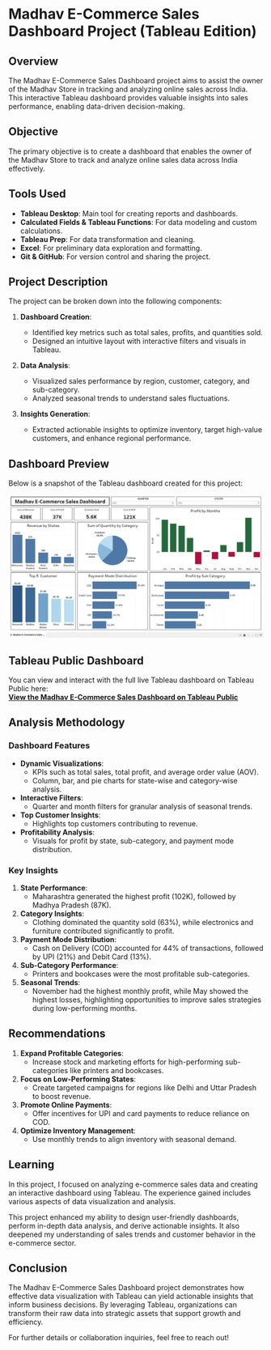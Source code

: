 # Madhav E-Commerce Sales Dashboard Project (Tableau Edition)

## Overview
The Madhav E-Commerce Sales Dashboard project aims to assist the owner of the Madhav Store in tracking and analyzing online sales across India. This interactive Tableau dashboard provides valuable insights into sales performance, enabling data-driven decision-making.

## Objective
The primary objective is to create a dashboard that enables the owner of the Madhav Store to track and analyze online sales data across India effectively.

## Tools Used
- **Tableau Desktop**: Main tool for creating reports and dashboards.
- **Calculated Fields & Tableau Functions**: For data modeling and custom calculations.
- **Tableau Prep**: For data transformation and cleaning.
- **Excel**: For preliminary data exploration and formatting.
- **Git & GitHub**: For version control and sharing the project.

## Project Description
The project can be broken down into the following components:

1. **Dashboard Creation**:
    - Identified key metrics such as total sales, profits, and quantities sold.
    - Designed an intuitive layout with interactive filters and visuals in Tableau.

2. **Data Analysis**:
    - Visualized sales performance by region, customer, category, and sub-category.
    - Analyzed seasonal trends to understand sales fluctuations.

3. **Insights Generation**:
    - Extracted actionable insights to optimize inventory, target high-value customers, and enhance regional performance.

## Dashboard Preview
Below is a snapshot of the Tableau dashboard created for this project:

![E-Commerce Sales Dashboard](https://github.com/amitkr209/Tableau_and_Power_BI_Projects/blob/main/Tableau%20Projects/Madhav%20E-Commerce%20Sales%20Dashboard/Images/Dashboard%20Image.png)

## Tableau Public Dashboard

You can view and interact with the full live Tableau dashboard on Tableau Public here:  
[**View the Madhav E-Commerce Sales Dashboard on Tableau Public**](https://public.tableau.com/shared/N5ZJ8Y6HY?:display_count=n&:origin=viz_share_link)

## Analysis Methodology

### Dashboard Features
- **Dynamic Visualizations**:
    - KPIs such as total sales, total profit, and average order value (AOV).
    - Column, bar, and pie charts for state-wise and category-wise analysis.
- **Interactive Filters**:
    - Quarter and month filters for granular analysis of seasonal trends.
- **Top Customer Insights**:
    - Highlights top customers contributing to revenue.
- **Profitability Analysis**:
    - Visuals for profit by state, sub-category, and payment mode distribution.

### Key Insights
1. **State Performance**:  
    - Maharashtra generated the highest profit (102K), followed by Madhya Pradesh (87K).
2. **Category Insights**:  
    - Clothing dominated the quantity sold (63%), while electronics and furniture contributed significantly to profit.
3. **Payment Mode Distribution**:  
    - Cash on Delivery (COD) accounted for 44% of transactions, followed by UPI (21%) and Debit Card (13%).
4. **Sub-Category Performance**:  
    - Printers and bookcases were the most profitable sub-categories.
5. **Seasonal Trends**:  
    - November had the highest monthly profit, while May showed the highest losses, highlighting opportunities to improve sales strategies during low-performing months.

## Recommendations
1. **Expand Profitable Categories**:
    - Increase stock and marketing efforts for high-performing sub-categories like printers and bookcases.
2. **Focus on Low-Performing States**:
    - Create targeted campaigns for regions like Delhi and Uttar Pradesh to boost revenue.
3. **Promote Online Payments**:
    - Offer incentives for UPI and card payments to reduce reliance on COD.
4. **Optimize Inventory Management**:
    - Use monthly trends to align inventory with seasonal demand.

## Learning
In this project, I focused on analyzing e-commerce sales data and creating an interactive dashboard using Tableau. The experience gained includes various aspects of data visualization and analysis.

This project enhanced my ability to design user-friendly dashboards, perform in-depth data analysis, and derive actionable insights. It also deepened my understanding of sales trends and customer behavior in the e-commerce sector.

## Conclusion
The Madhav E-Commerce Sales Dashboard project demonstrates how effective data visualization with Tableau can yield actionable insights that inform business decisions. By leveraging Tableau, organizations can transform their raw data into strategic assets that support growth and efficiency.

For further details or collaboration inquiries, feel free to reach out!
